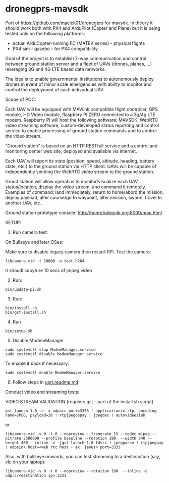 # dronegprs-mavsdk

Port of https://github.com/maciek01/dronegprs for mavsdk. In theory it should work both with PX4 and ArduPilot (Copter and Plane) but it is being tested only on the following platforms:
- actual ArduCopter-running FC (MATEK series) - physical flights
- PX4 sim - gazebo - for PX4 compatibility


Goal of the project is to establish 2-way communication and control between ground station server and a fleet of UAVs (drones, planes, ...) leveraging 3G and 4G LTE based data networks.

The idea is to enable governmental institutions to autonomously deploy drones in event of minor scale emergencies with ability to monitor and control the deployment of each indivudual UAV.

Scope of POC:

Each UAV will be equipped with MAVlink compatible flight controller, GPS module, HD Video module, Raspbery PI ZERO connected to a 3g/4g LTE modem. Raspberry PI will host the following software: MAVSDK, WebRTC video streaming software, custom-developed status reporting and control service to enable processing of ground station commands and to control the video stream.

"Ground station" is based on an HTTP RESTfull service and a control and monitoring center web site, deployed and available via internet.

Each UAV will report its stats (position, speed, altitude, heading, battery state, etc.) to the ground station via HTTP client. UAVs will be capable of independently sending the WebRTC video stream to the ground station.

Groud station will allow operatios to monitor/visualize each UAV status/location, display the video stream, and command it remotely. Examples of command: land immediately, return to home/abord the mission, deploy payload, alter course/go to waypoint, alter mission, swarm, travel to another UAV, etc..


Ground station prototype console: http://home.kolesnik.org:8000/map.html



SETUP:

1. Run camera test:

On Bullseye and later OSes:

Make sure to disable legacy camera then restart RPi.
Test the camera:
```
libcamera-vid -t 10000 -o test.h264
```

It shoudl capyture 10 secs of jmpeg video

2. Run:
```
bin/update-pi.sh
```
3. Run:
```
bin/install.sh
bin/gst-install.sh
```
4. Run
```
bin/setup.sh
```

5. Disable ModemManager
```
sudo systemctl stop ModemManager.service
sudo systemctl disable ModemManager.service
```

To enable it back if necessary:
```
sudo systemctl enable ModemManager.service
```

6. Follow steps in [uart.readme.md](./uart.readme.md)




Conduct video and streaming tests:

VIDEO STREAM VALIDATION (requiers gst - part of the install.sh script)
```
gst-launch-1.0 -e -v udpsrc port=3333 ! application/x-rtp, encoding-name=JPEG, payload=26 ! rtpjpegdepay ! jpegdec ! autovideosink
```
or
```
libcamera-vid -v 0 -t 0 --nopreview --framerate 15 --codec mjpeg --bitrate 2500000 --profile baseline --rotation 180  --width 640 --height 480 --inline -o -|gst-launch-1.0 fdsrc ! jpegparse ! rtpjpegpay ! udpsink host=<web rtc host - ex: janus> port=3333
```

Also, with bullseye onwards, you can test streaming to a destinaction (say, vlc on your laptop):
```
libcamera-vid -v 0 -t 0 --nopreview --rotation 180  --inline -o udp://<destination ip>:3333
```



